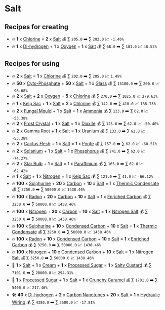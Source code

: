 # Salt

## Recipes for creating

* 🔥 **1** x [Chlorine](<Chlorine.md>) = **2** x [Salt](<Salt.md>) 💰 ∑ `205.0` ➡️ ∑ `202.0` 📈 `-1.46%`
* 🔥 **1** x [Di-hydrogen](<Di-hydrogen.md>) + **1** x [Oxygen](<Oxygen.md>) = **1** x [Salt](<Salt.md>) 💰 ∑ `68.0` ➡️ ∑ `101.0` 📈 `48.53%`


## Recipes for using

* 🔥 **2** x [Salt](<Salt.md>) = **1** x [Chlorine](<Chlorine.md>) 💰 ∑ `202.0` ➡️ ∑ `205.0` 📈 `1.49%`
* 🔥 **50** x [Cyto-Phosphate](<Cyto-Phosphate.md>) + **50** x [Salt](<Salt.md>) = **1** x [Glass](<Glass.md>) 💰 ∑ `15100.0` ➡️ ∑ `200.0` 📈 `-98.68%`
* 🔥 **2** x [Salt](<Salt.md>) + **2** x [Oxygen](<Oxygen.md>) = **5** x [Chlorine](<Chlorine.md>) 💰 ∑ `270.0` ➡️ ∑ `1025.0` 📈 `279.63%`
* 🔥 **1** x [Kelp Sac](<Kelp Sac.md>) + **1** x [Salt](<Salt.md>) = **2** x [Chlorine](<Chlorine.md>) 💰 ∑ `142.0` ➡️ ∑ `410.0` 📈 `188.73%`
* 🔥 **2** x [Fungal Mould](<Fungal Mould.md>) + **1** x [Salt](<Salt.md>) = **1** x [Ammonia](<Ammonia.md>) 💰 ∑ `133.0` ➡️ ∑ `62.0` 📈 `-53.38%`
* 🔥 **2** x [Frost Crystal](<Frost Crystal.md>) + **1** x [Salt](<Salt.md>) = **1** x [Dioxite](<Dioxite.md>) 💰 ∑ `125.0` ➡️ ∑ `62.0` 📈 `-50.40%`
* 🔥 **2** x [Gamma Root](<Gamma Root.md>) + **1** x [Salt](<Salt.md>) = **1** x [Uranium](<Uranium.md>) 💰 ∑ `133.0` ➡️ ∑ `62.0` 📈 `-53.38%`
* 🔥 **2** x [Cactus Flesh](<Cactus Flesh.md>) + **1** x [Salt](<Salt.md>) = **1** x [Pyrite](<Pyrite.md>) 💰 ∑ `157.0` ➡️ ∑ `62.0` 📈 `-60.51%`
* 🔥 **2** x [Solanium](<Solanium.md>) + **1** x [Salt](<Salt.md>) = **1** x [Phosphorus](<Phosphorus.md>) 💰 ∑ `241.0` ➡️ ∑ `62.0` 📈 `-74.27%`
* 🔥 **2** x [Star Bulb](<Star Bulb.md>) + **1** x [Salt](<Salt.md>) = **1** x [Paraffinium](<Paraffinium.md>) 💰 ∑ `165.0` ➡️ ∑ `62.0` 📈 `-62.42%`
* 🔥 **1** x [Salt](<Salt.md>) + **1** x [Nitrogen](<Nitrogen.md>) = **1** x [Kelp Sac](<Kelp Sac.md>) 💰 ∑ `121.0` ➡️ ∑ `41.0` 📈 `-66.12%`
* 🔥 **100** x [Sulphurine](<Sulphurine.md>) + **20** x [Carbon](<Carbon.md>) + **10** x [Salt](<Salt.md>) = **1** x [Thermic Condensate](<Thermic Condensate.md>) 💰 ∑ `3250.0` ➡️ ∑ `50000.0` 📈 `1438.46%`
* 🔥 **100** x [Radon](<Radon.md>) + **20** x [Carbon](<Carbon.md>) + **10** x [Salt](<Salt.md>) = **1** x [Enriched Carbon](<Enriched Carbon.md>) 💰 ∑ `3250.0` ➡️ ∑ `50000.0` 📈 `1438.46%`
* 🔥 **100** x [Nitrogen](<Nitrogen.md>) + **20** x [Carbon](<Carbon.md>) + **10** x [Salt](<Salt.md>) = **1** x [Nitrogen Salt](<Nitrogen Salt.md>) 💰 ∑ `3250.0` ➡️ ∑ `50000.0` 📈 `1438.46%`
* 🔥 **100** x [Sulphurine](<Sulphurine.md>) + **10** x [Condensed Carbon](<Condensed Carbon.md>) + **10** x [Salt](<Salt.md>) = **1** x [Thermic Condensate](<Thermic Condensate.md>) 💰 ∑ `3250.0` ➡️ ∑ `50000.0` 📈 `1438.46%`
* 🔥 **100** x [Radon](<Radon.md>) + **10** x [Condensed Carbon](<Condensed Carbon.md>) + **10** x [Salt](<Salt.md>) = **1** x [Enriched Carbon](<Enriched Carbon.md>) 💰 ∑ `3250.0` ➡️ ∑ `50000.0` 📈 `1438.46%`
* 🔥 **100** x [Nitrogen](<Nitrogen.md>) + **10** x [Condensed Carbon](<Condensed Carbon.md>) + **10** x [Salt](<Salt.md>) = **1** x [Nitrogen Salt](<Nitrogen Salt.md>) 💰 ∑ `3250.0` ➡️ ∑ `50000.0` 📈 `1438.46%`
* 🍳 **1** x [Salt](<Salt.md>) + **1** x [Cream](<Cream.md>) + **1** x [Processed Sugar](<Processed Sugar.md>) = **1** x [Salty Custard](<Salty Custard.md>) 💰 ∑ `7101.0` ➡️ ∑ `28000.0` 📈 `294.31%`
* 🍳 **1** x [Processed Sugar](<Processed Sugar.md>) + **1** x [Salt](<Salt.md>) = **1** x [Crunchy Caramel](<Crunchy Caramel.md>) 💰 ∑ `1701.0` ➡️ ∑ `5400.0` 📈 `217.46%`
* 🛠️ **40** x [Di-hydrogen](<Di-hydrogen.md>) + **2** x [Carbon Nanotubes](<Carbon Nanotubes.md>) + **20** x [Salt](<Salt.md>) = **1** x [Hydraulic Wiring](<Hydraulic Wiring.md>) 💰 ∑ `4380.0` ➡️ ∑ `3600.0` 📈 `-17.81%`
